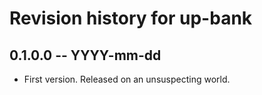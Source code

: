 # Revision history for up-bank

## 0.1.0.0 -- YYYY-mm-dd

* First version. Released on an unsuspecting world.
